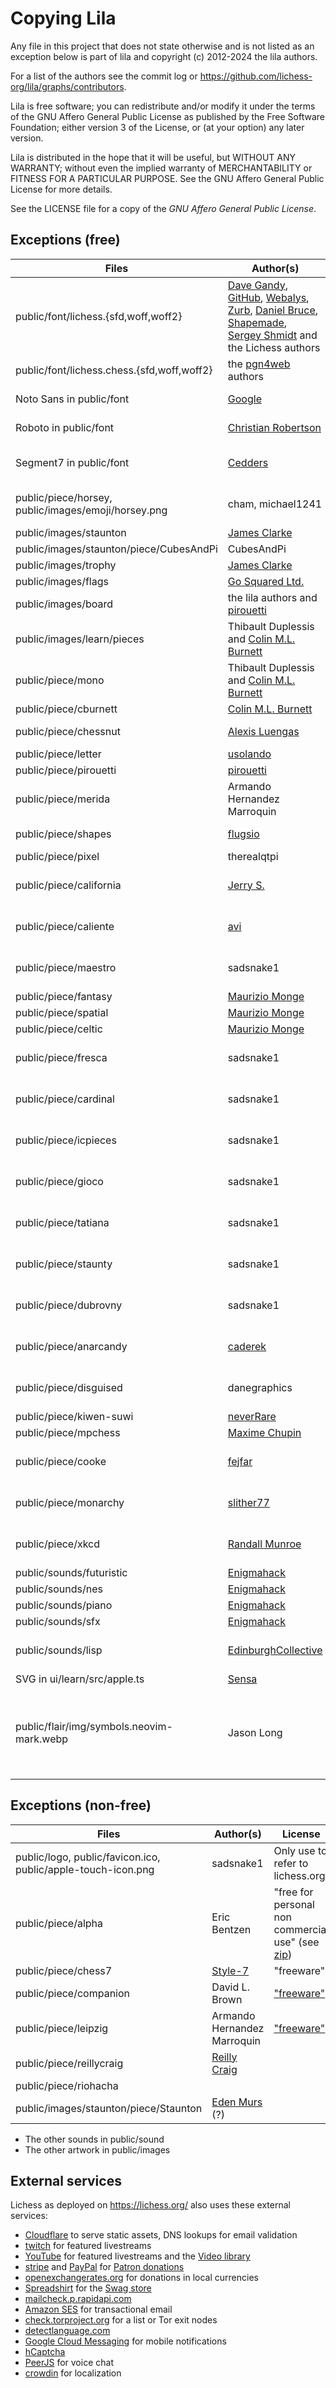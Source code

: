 # Copying Lila

Any file in this project that does not state otherwise and is not listed as an
exception below is part of lila and copyright (c) 2012-2024 the lila authors.

For a list of the authors see the commit log or
https://github.com/lichess-org/lila/graphs/contributors.

Lila is free software; you can redistribute and/or modify it under the terms
of the GNU Affero General Public License as published by the Free Software
Foundation; either version 3 of the License, or (at your option) any later
version.

Lila is distributed in the hope that it will be useful, but WITHOUT ANY
WARRANTY; without even the implied warranty of MERCHANTABILITY or FITNESS FOR
A PARTICULAR PURPOSE. See the GNU Affero General Public License for more
details.

See the LICENSE file for a copy of the _GNU Affero General Public License_.

## Exceptions (free)

<!-- prettier-ignore -->
Files | Author(s) | License
--- | --- | ---
public/font/lichess.{sfd,woff,woff2} | [Dave Gandy](http://fontawesome.io/), [GitHub](https://github.com/primer/octicons), [Webalys](http://www.webalys.com/), [Zurb](http://zurb.com/playground/foundation-icon-fonts-3), [Daniel Bruce](http://www.entypo.com/), [Shapemade](http://steadysets.com/), [Sergey Shmidt](http://designmodo.com/linecons-free/) and the Lichess authors | [OFL](http://scripts.sil.org/cms/scripts/page.php?site_id=nrsi&id=OFL), [MIT](https://github.com/primer/octicons/blob/master/LICENSE), [CC BY 3.0](https://creativecommons.org/licenses/by/3.0/), AGPLv3+
public/font/lichess.chess.{sfd,woff,woff2} | the [pgn4web](http://pgn4web.casaschi.net/home.html) authors | [GPLv2+](https://www.gnu.org/licenses/gpl-2.0.txt)
Noto Sans in public/font | [Google](https://fonts.google.com/specimen/Noto+Sans) | [Apache 2.0](https://www.apache.org/licenses/LICENSE-2.0)
Roboto in public/font | [Christian Robertson](https://fonts.google.com/specimen/Roboto) | [Apache 2.0](https://www.apache.org/licenses/LICENSE-2.0)
Segment7 in public/font | [Cedders](https://www.fontspace.com/cedders) | [SIL Open Font License](https://www.fontspace.com/help#license-17)
public/piece/horsey, public/images/emoji/horsey.png | cham, michael1241 | [CC BY-NC-SA 4.0](https://creativecommons.org/licenses/by-nc-sa/4.0/)
public/images/staunton | [James Clarke](https://github.com/clarkerubber/Staunton-Pieces) | [MIT](https://github.com/clarkerubber/Staunton-Pieces/blob/master/LICENSE)
public/images/staunton/piece/CubesAndPi | CubesAndPi | AGPLv3+
public/images/trophy | [James Clarke](https://github.com/clarkerubber/Staunton-Pieces/tree/master/Trophies) | [MIT](https://github.com/clarkerubber/Staunton-Pieces/blob/master/LICENSE)
public/images/flags | [Go Squared Ltd.](https://www.gosquared.com/resources/flag-icons/) | [MIT](https://github.com/gosquared/flags/blob/master/LICENSE.txt)
public/images/board | the lila authors and [pirouetti](https://lichess.org/@/pirouetti) | AGPLv3+
public/images/learn/pieces | Thibault Duplessis and [Colin M.L. Burnett](https://en.wikipedia.org/wiki/User:Cburnett) | [GPLv2+](https://www.gnu.org/licenses/gpl-2.0.txt)
public/piece/mono | Thibault Duplessis and [Colin M.L. Burnett](https://en.wikipedia.org/wiki/User:Cburnett) | [GPLv2+](https://www.gnu.org/licenses/gpl-2.0.txt)
public/piece/cburnett | [Colin M.L. Burnett](https://en.wikipedia.org/wiki/User:Cburnett) | [GPLv2+](https://www.gnu.org/licenses/gpl-2.0.txt)
public/piece/chessnut | [Alexis Luengas](https://github.com/LexLuengas) | [Apache 2.0](https://github.com/LexLuengas/chessnut-pieces/blob/master/LICENSE.txt)
public/piece/letter | [usolando](https://lichess.org/@/usolando) | AGPLv3+
public/piece/pirouetti | [pirouetti](https://lichess.org/@/pirouetti) | AGPLv3+
public/piece/merida | Armando Hernandez Marroquin | [GPLv2+](https://www.gnu.org/licenses/gpl-2.0.txt)
public/piece/shapes | [flugsio](https://github.com/flugsio/chess_shapes) | [CC BY-SA 4.0](https://creativecommons.org/licenses/by-sa/4.0/)
public/piece/pixel | therealqtpi | AGPLv3+
public/piece/california | [Jerry S.](https://sites.google.com/view/jerrychess/home) | [CC BY-NC-SA 4.0](https://creativecommons.org/licenses/by-nc-sa/4.0/)
public/piece/caliente | [avi](https://github.com/avi-0/caliente) | [CC BY-NC-SA 4.0](https://creativecommons.org/licenses/by-nc-sa/4.0/)
public/piece/maestro | sadsnake1 | [CC BY-NC-SA 4.0](https://creativecommons.org/licenses/by-nc-sa/4.0/)
public/piece/fantasy | [Maurizio Monge](https://github.com/maurimo/chess-art) | [MIT](https://github.com/maurimo/chess-art/blob/main/LICENSE)
public/piece/spatial | [Maurizio Monge](https://github.com/maurimo/chess-art) | [MIT](https://github.com/maurimo/chess-art/blob/main/LICENSE)
public/piece/celtic | [Maurizio Monge](https://github.com/maurimo/chess-art) | [MIT](https://github.com/maurimo/chess-art/blob/main/LICENSE)
public/piece/fresca | sadsnake1 | [CC BY-NC-SA 4.0](https://creativecommons.org/licenses/by-nc-sa/4.0/)
public/piece/cardinal | sadsnake1 | [CC BY-NC-SA 4.0](https://creativecommons.org/licenses/by-nc-sa/4.0/)
public/piece/icpieces | sadsnake1 | [CC BY-NC-SA 4.0](https://creativecommons.org/licenses/by-nc-sa/4.0/)
public/piece/gioco | sadsnake1 | [CC BY-NC-SA 4.0](https://creativecommons.org/licenses/by-nc-sa/4.0/)
public/piece/tatiana | sadsnake1 | [CC BY-NC-SA 4.0](https://creativecommons.org/licenses/by-nc-sa/4.0/)
public/piece/staunty | sadsnake1 | [CC BY-NC-SA 4.0](https://creativecommons.org/licenses/by-nc-sa/4.0/)
public/piece/dubrovny | sadsnake1 | [CC BY-NC-SA 4.0](https://creativecommons.org/licenses/by-nc-sa/4.0/)
public/piece/anarcandy | [caderek](https://github.com/caderek) | [CC BY-NC-SA 4.0](https://creativecommons.org/licenses/by-nc-sa/4.0/)
public/piece/disguised | danegraphics | [CC BY-NC-SA 4.0](https://creativecommons.org/licenses/by-nc-sa/4.0/)
public/piece/kiwen-suwi | [neverRare](https://github.com/neverRare) | [CC BY 4.0](https://creativecommons.org/licenses/by/4.0/)
public/piece/mpchess | [Maxime Chupin](https://github.com/chupinmaxime) | [GPL3v3+](https://www.gnu.org/licenses/quick-guide-gplv3.en.html)
public/piece/cooke | [fejfar](https://github.com/fejfar) | [CC BY-NC-SA 4.0](https://creativecommons.org/licenses/by-nc-sa/4.0/)
public/piece/monarchy | [slither77](https://github.com/slither77) | [CC BY-NC-SA 4.0](https://creativecommons.org/licenses/by-nc-sa/4.0/)
public/piece/xkcd | [Randall Munroe](https://xkcd.com/about) | [CC BY-NC-SA 2.5](https://xkcd.com/license.html)
public/sounds/futuristic | [Enigmahack](https://github.com/Enigmahack) | AGPLv3+
public/sounds/nes | [Enigmahack](https://github.com/Enigmahack) | AGPLv3+
public/sounds/piano | [Enigmahack](https://github.com/Enigmahack) | AGPLv3+
public/sounds/sfx | [Enigmahack](https://github.com/Enigmahack) | AGPLv3+
public/sounds/lisp | [EdinburghCollective](http://lichess.org/@/EdinburghCollective) | [CC BY-NC-SA 4.0](https://creativecommons.org/licenses/by-nc-sa/4.0/)
SVG in ui/learn/src/apple.ts | [Sensa](https://www.svgrepo.com/svg/434273/star) | [CC0 1.0](https://creativecommons.org/publicdomain/zero/1.0/deed.en)
public/flair/img/symbols.neovim-mark.webp | Jason Long | [CC BY 3.0](https://creativecommons.org/licenses/by/3.0/) (Modified by converting to webp and resizing)

## Exceptions (non-free)

<!-- prettier-ignore -->
Files | Author(s) | License
--- | --- | ---
public/logo, public/favicon.ico, public/apple-touch-icon.png | sadsnake1 | Only use to refer to lichess.org
public/piece/alpha | Eric Bentzen | "free for personal non commercial use" (see [zip](http://www.enpassant.dk/chess/downl/alpha.zip))
public/piece/chess7 | [Style-7](http://www.styleseven.com/) | "freeware"
public/piece/companion | David L. Brown | ["freeware"](http://www.enpassant.dk/chess/fonteng.htm#GC)
public/piece/leipzig | Armando Hernandez Marroquin | ["freeware"](http://www.enpassant.dk/chess/fonteng.htm#LEIPZIG)
public/piece/reillycraig | [Reilly Craig](https://instagram.com/fader_) |
public/piece/riohacha | |
public/images/staunton/piece/Staunton | [Eden Murs](https://userstyles.org/styles/134558/lichess-pieces-3d-staunton) (?) |

- The other sounds in public/sound
- The other artwork in public/images

## External services

Lichess as deployed on https://lichess.org/ also uses these external services:

- [Cloudflare](https://www.cloudflare.com/) to serve static assets, DNS lookups for email validation
- [twitch](https://www.twitch.tv/) for featured livestreams
- [YouTube](https://www.youtube.com) for featured livestreams and the [Video library](https://lichess.org/video)
- [stripe](https://stripe.com/) and [PayPal](https://www.paypal.com) for [Patron donations](https://lichess.org/patron)
- [openexchangerates.org](https://openexchangerates.org/) for donations in local currencies
- [Spreadshirt](https://lichess.myspreadshop.net/) for the [Swag store](https://lichess.org/swag)
- [mailcheck.p.rapidapi.com](https://rapidapi.com/Top-Rated/api/e-mail-check-invalid-or-disposable-domain)
- [Amazon SES](https://aws.amazon.com/ses/) for transactional email
- [check.torproject.org](https://check.torproject.org/torbulkexitlist) for a list or Tor exit nodes
- [detectlanguage.com](https://detectlanguage.com/)
- [Google Cloud Messaging](https://developers.google.com/cloud-messaging/) for mobile notifications
- [hCaptcha](https://hcaptcha.com)
- [PeerJS](https://peerjs.com/) for voice chat
- [crowdin](https://crowdin.com/project/lichess) for localization
